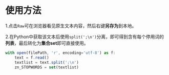 # 使用方法
1.点击`Raw`可在浏览器看见原生文本内容，然后右键**另存为**到本地。

2.在Python中获取该文本后使用`split(';\n')`分离，即可得到含有每个停用词的**列表**，最后转化为**集合set**即可直接使用。
```js
with open(filePath, 'r', encoding='utf-8') as f:
    text = f.read()
    textlist = text.split(';\n')
    zn_STOPWORDS = set(textlist)
```
